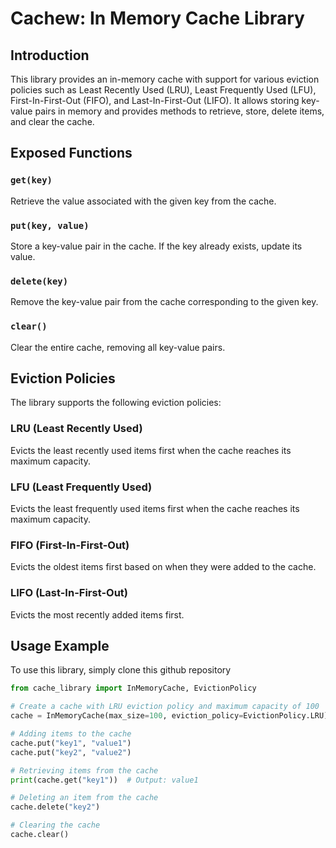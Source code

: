 # Cachew: In Memory Cache Library

## Introduction
This library provides an in-memory cache with support for various eviction policies such as Least Recently Used (LRU), Least Frequently Used (LFU), First-In-First-Out (FIFO), and Last-In-First-Out (LIFO). It allows storing key-value pairs in memory and provides methods to retrieve, store, delete items, and clear the cache.

## Exposed Functions

### `get(key)`
Retrieve the value associated with the given key from the cache.

### `put(key, value)`
Store a key-value pair in the cache. If the key already exists, update its value.

### `delete(key)`
Remove the key-value pair from the cache corresponding to the given key.

### `clear()`
Clear the entire cache, removing all key-value pairs.

## Eviction Policies

The library supports the following eviction policies:

### LRU (Least Recently Used)
Evicts the least recently used items first when the cache reaches its maximum capacity.

### LFU (Least Frequently Used)
Evicts the least frequently used items first when the cache reaches its maximum capacity.

### FIFO (First-In-First-Out)
Evicts the oldest items first based on when they were added to the cache.

### LIFO (Last-In-First-Out)
Evicts the most recently added items first.

## Usage Example
To use this library, simply clone this github repository

```python
from cache_library import InMemoryCache, EvictionPolicy

# Create a cache with LRU eviction policy and maximum capacity of 100
cache = InMemoryCache(max_size=100, eviction_policy=EvictionPolicy.LRU)

# Adding items to the cache
cache.put("key1", "value1")
cache.put("key2", "value2")

# Retrieving items from the cache
print(cache.get("key1"))  # Output: value1

# Deleting an item from the cache
cache.delete("key2")

# Clearing the cache
cache.clear()
